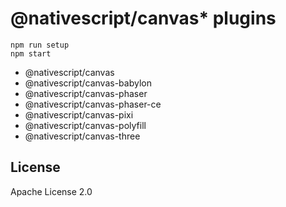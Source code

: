 # @nativescript/canvas\* plugins

```
npm run setup
npm start
```

- @nativescript/canvas
- @nativescript/canvas-babylon
- @nativescript/canvas-phaser
- @nativescript/canvas-phaser-ce
- @nativescript/canvas-pixi
- @nativescript/canvas-polyfill
- @nativescript/canvas-three

## License

Apache License 2.0
